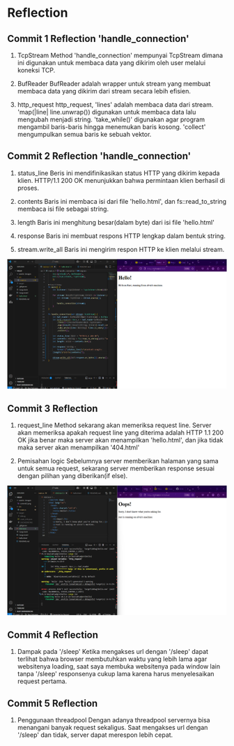 # Reflection

## Commit 1 Reflection 'handle_connection'

1. TcpStream
Method 'handle_connection' mempunyai TcpStream dimana ini digunakan untuk membaca data yang dikirim oleh user melalui koneksi TCP.

2. BufReader
BufReader adalah wrapper untuk stream yang membuat membaca data yang dikirim dari stream secara lebih efisien.

3. http_request
http_request, 'lines' adalah membaca data dari stream. 'map(|line| line.unwrap()) digunakan untuk membaca data lalu mengubah menjadi string. 'take_while()' digunakan agar program mengambil baris-baris hingga menemukan baris kosong. 'collect' mengumpulkan semua baris ke sebuah vektor. 

## Commit 2 Reflection 'handle_connection'

1. status_line
Beris ini mendifinikasikan status HTTP yang dikirim kepada klien. HTTP/1.1 200 OK menunjukkan bahwa permintaan klien berhasil di proses.

2. contents
Baris ini membaca isi dari file 'hello.html', dan fs::read_to_string membaca isi file sebagai string.

3. length
Baris ini menghitung besar(dalam byte) dari isi file 'hello.html'

4. response
Baris ini membuat respons HTTP lengkap dalam bentuk string. 

5. stream.write_all
Baris ini mengirim respon HTTP ke klien melalui stream.

![Commit 2 screen capture](/assets/images/commit2.png)

## Commit 3 Reflection 

1. request_line
Method sekarang akan memeriksa request line. Server akan memeriksa apakah request line yang diterima adalah HTTP 1.1 200 OK jika benar maka server akan menampilkan 'hello.html', dan jika tidak maka server akan menampilkan '404.html'

2. Pemisahan logic
Sebelumnya server memberikan halaman yang sama untuk semua request, sekarang server memberikan response sesuai dengan pilihan yang diberikan(if else). 

![Commit 3 screen capture](/assets/images/commit3.png)

## Commit 4 Reflection

1. Dampak pada '/sleep'
Ketika mengakses url dengan '/sleep' dapat terlihat bahwa browser membutuhkan waktu yang lebih lama agar websitenya loading, saat saya membuka websitenya pada window lain tanpa '/sleep' responsenya cukup lama karena harus menyelesaikan request pertama.

## Commit 5 Reflection

1. Penggunaan threadpool
Dengan adanya threadpool servernya bisa menangani banyak request sekaligus. Saat mengakses url dengan '/sleep' dan tidak, server dapat merespon lebih cepat.

